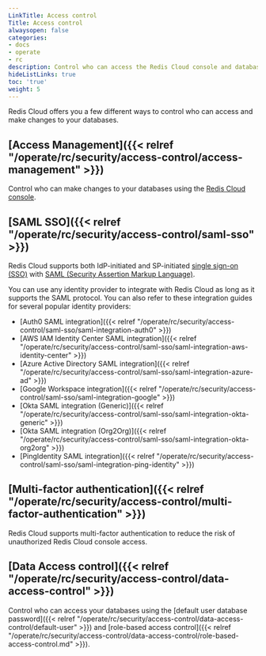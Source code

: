 ```yaml
---
LinkTitle: Access control
Title: Access control
alwaysopen: false
categories:
- docs
- operate
- rc
description: Control who can access the Redis Cloud console and databases.
hideListLinks: true
toc: 'true'
weight: 5
---
```


Redis Cloud offers you a few different ways to control who can access and make changes to your databases.

## [Access Management]({{< relref "/operate/rc/security/access-control/access-management" >}})

Control who can make changes to your databases using the [Redis Cloud console](https://app.redislabs.com/).

## [SAML SSO]({{< relref "/operate/rc/security/access-control/saml-sso" >}})

Redis Cloud supports both IdP-initiated and SP-initiated [single sign-on (SSO)](https://en.wikipedia.org/wiki/Single_sign-on) with [SAML (Security Assertion Markup Language)](https://en.wikipedia.org/wiki/Security_Assertion_Markup_Language).

You can use any identity provider to integrate with Redis Cloud as long as it supports the SAML protocol. You can also refer to these integration guides for several popular identity providers:

  - [Auth0 SAML integration]({{< relref "/operate/rc/security/access-control/saml-sso/saml-integration-auth0" >}})
  - [AWS IAM Identity Center SAML integration]({{< relref "/operate/rc/security/access-control/saml-sso/saml-integration-aws-identity-center" >}})
  - [Azure Active Directory SAML integration]({{< relref "/operate/rc/security/access-control/saml-sso/saml-integration-azure-ad" >}})
  - [Google Workspace integration]({{< relref "/operate/rc/security/access-control/saml-sso/saml-integration-google" >}}) 
  - [Okta SAML integration (Generic)]({{< relref "/operate/rc/security/access-control/saml-sso/saml-integration-okta-generic" >}})
  - [Okta SAML integration (Org2Org)]({{< relref "/operate/rc/security/access-control/saml-sso/saml-integration-okta-org2org" >}})
  - [PingIdentity SAML integration]({{< relref "/operate/rc/security/access-control/saml-sso/saml-integration-ping-identity" >}})

## [Multi-factor authentication]({{< relref "/operate/rc/security/access-control/multi-factor-authentication" >}})

Redis Cloud supports multi-factor authentication to reduce the risk of unauthorized Redis Cloud console access. 

## [Data Access control]({{< relref "/operate/rc/security/access-control/data-access-control" >}})

Control who can access your databases using the [default user database password]({{< relref "/operate/rc/security/access-control/data-access-control/default-user" >}}) and [role-based access control]({{< relref "/operate/rc/security/access-control/data-access-control/role-based-access-control.md" >}}).



